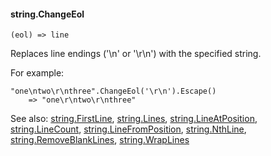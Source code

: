#### string.ChangeEol

``` suneido
(eol) => line
```

Replaces line endings ('\n' or '\r\n') with the specified string.

For example:

``` suneido
"one\ntwo\r\nthree".ChangeEol('\r\n').Escape()
    => "one\r\ntwo\r\nthree"
```


See also:
[string.FirstLine](<string.FirstLine.md>),
[string.Lines](<string.Lines.md>),
[string.LineAtPosition](<string.LineAtPosition.md>),
[string.LineCount](<string.LineCount.md>),
[string.LineFromPosition](<string.LineFromPosition.md>),
[string.NthLine](<string.NthLine.md>),
[string.RemoveBlankLines](<string.RemoveBlankLines.md>),
[string.WrapLines](<string.WrapLines.md>)
